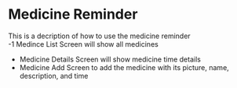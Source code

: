 
# Medicine Reminder
This is a decription of how to use the medicine reminder  
-1 Medince List Screen will show all medicines
- Medicine Details Screen will show medicine time details
- Medicine Add Screen to add the medicine with its picture, name, description, and time
